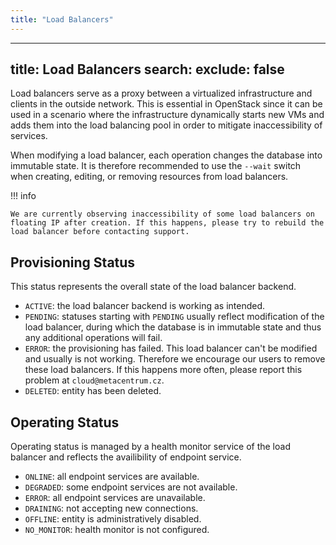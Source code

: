 ```yaml
---
title: "Load Balancers"
---
```

---

title: Load Balancers
search:
  exclude: false
---
Load balancers serve as a proxy between a virtualized infrastructure and clients in the outside network. This is essential in OpenStack since it can be used in a scenario where the infrastructure dynamically starts new VMs and adds them into the load balancing pool in order to mitigate inaccessibility of services.

When modifying a load balancer, each operation changes the database into immutable state. It is therefore recommended to use the `--wait` switch when creating, editing, or removing resources from load balancers.

!!! info

    We are currently observing inaccessibility of some load balancers on floating IP after creation. If this happens, please try to rebuild the load balancer before contacting support.

## Provisioning Status

This status represents the overall state of the load balancer backend.

- `ACTIVE`: the load balancer backend is working as intended.
- `PENDING`: statuses starting with `PENDING` usually reflect modification of the load balancer, during which the database is in immutable state and thus any additional operations will fail.
- `ERROR`: the provisioning has failed. This load balancer can't be modified and usually is not working. Therefore we encourage our users to remove these load balancers. If this happens more often, please report this problem at `cloud@metacentrum.cz`.
- `DELETED`: entity has been deleted.

## Operating Status

Operating status is managed by a health monitor service of the load balancer and reflects the availibility of endpoint service.

- `ONLINE`: all endpoint services are available.
- `DEGRADED`: some endpoint services are not available.
- `ERROR`: all endpoint services are unavailable.
- `DRAINING`: not accepting new connections.
- `OFFLINE`: entity is administratively disabled.
- `NO_MONITOR`: health monitor is not configured.
